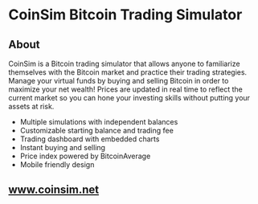CoinSim Bitcoin Trading Simulator
=================================

About
-----

CoinSim is a Bitcoin trading simulator that allows anyone to familiarize
themselves with the Bitcoin market and practice their trading
strategies. Manage your virtual funds by buying and selling Bitcoin in
order to maximize your net wealth! Prices are updated in real time to
reflect the current market so you can hone your investing skills without
putting your assets at risk.

-   Multiple simulations with independent balances
-   Customizable starting balance and trading fee
-   Trading dashboard with embedded charts
-   Instant buying and selling
-   Price index powered by BitcoinAverage
-   Mobile friendly design

<a href="http://www.coinsim.net">www.coinsim.net</a>
------------------------------------------------
